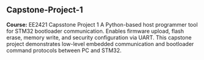 ## Capstone-Project-1
**Course:** EE2421 Capsstone Project 1
A Python-based host programmer tool for STM32 bootloader communication. Enables firmware upload, flash erase, memory write, and security configuration via UART. This capstone project demonstrates low-level embedded communication and bootloader command protocols between PC and STM32.
